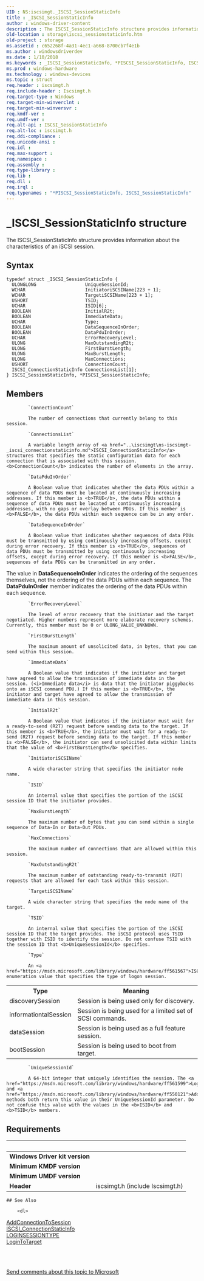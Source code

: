 ```yaml
---
UID : NS:iscsimgt._ISCSI_SessionStaticInfo
title : _ISCSI_SessionStaticInfo
author : windows-driver-content
description : The ISCSI_SessionStaticInfo structure provides information about the characteristics of an iSCSI session.
old-location : storage\iscsi_sessionstaticinfo.htm
old-project : storage
ms.assetid : c652268f-4a31-4ec1-a668-8700cb7f4e1b
ms.author : windowsdriverdev
ms.date : 1/10/2018
ms.keywords : _ISCSI_SessionStaticInfo, *PISCSI_SessionStaticInfo, ISCSI_SessionStaticInfo
ms.prod : windows-hardware
ms.technology : windows-devices
ms.topic : struct
req.header : iscsimgt.h
req.include-header : Iscsimgt.h
req.target-type : Windows
req.target-min-winverclnt : 
req.target-min-winversvr : 
req.kmdf-ver : 
req.umdf-ver : 
req.alt-api : ISCSI_SessionStaticInfo
req.alt-loc : iscsimgt.h
req.ddi-compliance : 
req.unicode-ansi : 
req.idl : 
req.max-support : 
req.namespace : 
req.assembly : 
req.type-library : 
req.lib : 
req.dll : 
req.irql : 
req.typenames : "*PISCSI_SessionStaticInfo, ISCSI_SessionStaticInfo"
---
```


# _ISCSI_SessionStaticInfo structure
The ISCSI_SessionStaticInfo structure provides information about the characteristics of an iSCSI session.

## Syntax
````
typedef struct _ISCSI_SessionStaticInfo {
  ULONGLONG                  UniqueSessionId;
  WCHAR                      InitiatoriSCSIName[223 + 1];
  WCHAR                      TargetiSCSIName[223 + 1];
  USHORT                     TSID;
  UCHAR                      ISID[6];
  BOOLEAN                    InitialR2t;
  BOOLEAN                    ImmediateData;
  UCHAR                      Type;
  BOOLEAN                    DataSequenceInOrder;
  BOOLEAN                    DataPduInOrder;
  UCHAR                      ErrorRecoveryLevel;
  ULONG                      MaxOutstandingR2t;
  ULONG                      FirstBurstLength;
  ULONG                      MaxBurstLength;
  ULONG                      MaxConnections;
  USHORT                     ConnectionCount;
  ISCSI_ConnectionStaticInfo ConnectionsList[1];
} ISCSI_SessionStaticInfo, *PISCSI_SessionStaticInfo;
````

## Members

        
            `ConnectionCount`

            The number of connections that currently belong to this session.
        
            `ConnectionsList`

            A variable length array of <a href="..\iscsimgt\ns-iscsimgt-_iscsi_connectionstaticinfo.md">ISCSI_ConnectionStaticInfo</a> structures that specifies the static configuration data for each connection that is associated with this session. <b>ConnectionCount</b> indicates the number of elements in the array.
        
            `DataPduInOrder`

            A Boolean value that indicates whether the data PDUs within a sequence of data PDUs must be located at continuously increasing addresses. If this member is <b>TRUE</b>, the data PDUs within a sequence of data PDUs must be located at continuously increasing addresses, with no gaps or overlay between PDUs. If this member is <b>FALSE</b>, the data PDUs within each sequence can be in any order.
        
            `DataSequenceInOrder`

            A Boolean value that indicates whether sequences of data PDUs must be transmitted by using continuously increasing offsets, except during error recovery. If this member is <b>TRUE</b>, sequences of data PDUs must be transmitted by using continuously increasing offsets, except during error recovery. If this member is <b>FALSE</b>, sequences of data PDUs can be transmitted in any order. 

The value in <b>DataSequenceInOrder</b> indicates the ordering of the sequences themselves, not the ordering of the data PDUs within each sequence. The <b>DataPduInOrder</b> member indicates the ordering of the data PDUs within each sequence.
        
            `ErrorRecoveryLevel`

            The level of error recovery that the initiator and the target negotiated. Higher numbers represent more elaborate recovery schemes. Currently, this member must be 0 or ULONG_VALUE_UNKNOWN.
        
            `FirstBurstLength`

            The maximum amount of unsolicited data, in bytes, that you can send within this session.
        
            `ImmediateData`

            A Boolean value that indicates if the initiator and target have agreed to allow the transmission of immediate data in the session. (<i>Immediate data</i> is data that the initiator piggybacks onto an iSCSI command PDU.) If this member is <b>TRUE</b>, the initiator and target have agreed to allow the transmission of immediate data in this session.
        
            `InitialR2t`

            A Boolean value that indicates if the initiator must wait for a ready-to-send (R2T) request before sending data to the target. If this member is <b>TRUE</b>, the initiator must wait for a ready-to-send (R2T) request before sending data to the target. If this member is <b>FALSE</b>, the initiator can send unsolicited data within limits that the value of <b>FirstBurstLength</b> specifies.
        
            `InitiatoriSCSIName`

            A wide character string that specifies the initiator node name.
        
            `ISID`

            An internal value that specifies the portion of the iSCSI session ID that the initiator provides.
        
            `MaxBurstLength`

            The maximum number of bytes that you can send within a single sequence of Data-In or Data-Out PDUs.
        
            `MaxConnections`

            The maximum number of connections that are allowed within this session.
        
            `MaxOutstandingR2t`

            The maximum number of outstanding ready-to-transmit (R2T) requests that are allowed for each task within this session.
        
            `TargetiSCSIName`

            A wide character string that specifies the node name of the target.
        
            `TSID`

            An internal value that specifies the portion of the iSCSI session ID that the target provides. The iSCSI protocol uses TSID together with ISID to identify the session. Do not confuse TSID with the session ID that <b>UniqueSessionId</b> specifies.
        
            `Type`

            An <a href="https://msdn.microsoft.com/library/windows/hardware/ff561567">ISCSI_SESSION_TYPE_QUALIFIERS</a> enumeration value that specifies the type of logon session.

<table>
<tr>
<th>Type</th>
<th>Meaning</th>
</tr>
<tr>
<td>
discoverySession

</td>
<td>
Session is being used only for discovery.

</td>
</tr>
<tr>
<td>
informationtalSession

</td>
<td>
Session is being used for a limited set of SCSI commands.

</td>
</tr>
<tr>
<td>
dataSession

</td>
<td>
Session is being used as a full feature session.

</td>
</tr>
<tr>
<td>
bootSession

</td>
<td>
Session is being used to boot from target.

</td>
</tr>
</table>
        
            `UniqueSessionId`

            A 64-bit integer that uniquely identifies the session. The <a href="https://msdn.microsoft.com/library/windows/hardware/ff561599">LoginToTarget</a> and <a href="https://msdn.microsoft.com/library/windows/hardware/ff550121">AddConnectionToSession</a> methods both return this value in their UniqueSessionId parameter. Do not confuse this value with the values in the <b>ISID</b> and <b>TSID</b> members.


## Requirements
| &nbsp; | &nbsp; |
| ---- |:---- |
| **Windows Driver kit version** |  |
| **Minimum KMDF version** |  |
| **Minimum UMDF version** |  |
| **Header** | iscsimgt.h (include Iscsimgt.h) |

    ## See Also

        <dl>
<dt>
<a href="https://msdn.microsoft.com/library/windows/hardware/ff550121">AddConnectionToSession</a>
</dt>
<dt>
<a href="..\iscsimgt\ns-iscsimgt-_iscsi_connectionstaticinfo.md">ISCSI_ConnectionStaticInfo</a>
</dt>
<dt>
<a href="..\iscsiop\ne-iscsiop-ploginsessiontype.md">LOGINSESSIONTYPE</a>
</dt>
<dt>
<a href="https://msdn.microsoft.com/library/windows/hardware/ff561599">LoginToTarget</a>
</dt>
</dl>
 

 

<a href="mailto:wsddocfb@microsoft.com?subject=Documentation%20feedback [storage\storage]:%20ISCSI_SessionStaticInfo structure%20 RELEASE:%20(1/10/2018)&amp;body=%0A%0APRIVACY STATEMENT%0A%0AWe use your feedback to improve the documentation. We don't use your email address for any other purpose, and we'll remove your email address from our system after the issue that you're reporting is fixed. While we're working to fix this issue, we might send you an email message to ask for more info. Later, we might also send you an email message to let you know that we've addressed your feedback.%0A%0AFor more info about Microsoft's privacy policy, see http://privacy.microsoft.com/en-us/default.aspx." title="Send comments about this topic to Microsoft">Send comments about this topic to Microsoft</a>